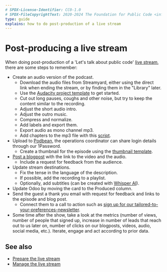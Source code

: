 ```yaml
---
# SPDX-License-Identifier: CC0-1.0
# SPDX-FileCopyrightText: 2020-2024 The Foundation for Public Code <info@publiccode.net>
type: guide
explains: how to do post-production of a live stream
---
```


# Post-producing a live stream

When doing post-production of a 'Let's talk about public code' [live stream](index.md), there are some steps to remember:

* Create an audio version of the podcast.
  * Download the audio files from Streamyard, either using the direct link when ending the stream, or by finding them in the "Library" later.
  * Use the [Audacity project template](https://files.publiccode.net/nextcloud/index.php/s/aEoGGTNbJzw6iGx) to get started.
  * Cut out long pauses, coughs and other noise, but try to keep the content similar to the recording.
  * Adjust the short audio intro.
  * Adjust the outro music.
  * Compress and normalize.
  * Add labels and export them.
  * Export audio as mono channel mp3.
  * Add chapters to the mp3 file with this [script](https://github.com/trevligmjukvara/production-scripts/blob/master/produce-chapters.py).
* Upload to [Podbean](../tool-management/podbean.md), the operations coordinator can share login details through our 1Password.
  * Create a thumbnail for the episode using the [thumbnail template](https://files.publiccode.net/nextcloud/index.php/s/kHPQ3ZS2nHgxA5S).
* [Post a blogpost](../communication/blogging.md) with the link to the video and the audio.
  * Include a request for feedback from the audience.
* Update stream destinations.
  * Fix the tense in the language of the description.
  * If possible, add the recording to a playlist.
  * Optionally, add subtitles (can be created with [Whisper AI](https://github.com/openai/whisper)).
* Update Odoo by moving the card to the Produced column.
* Send the guest a thank you email with request for feedback and links to the episode and blog post.
  * Connect them to a call to action such as [sign up for our tailored-to-your-preferences-newsletter](https://odoo.publiccode.net/survey/start/594b9243-c7e5-4bc1-8714-35137c971842).
* Some time after the show, take a look at the metrics (number of views, number of people that signed up, increase in number of leads that reach out to us later on, number of clicks on our blogposts, videos, audio, social media, etc.). Iterate, engage and act according to prior data.

## See also

* [Prepare the live stream](prepare-live-stream.md)
* [Manage the live stream](manage-live-stream.md)
